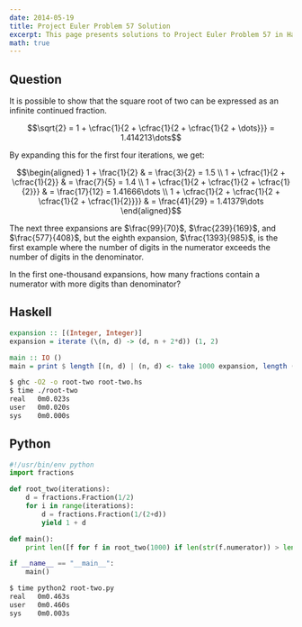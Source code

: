 ```yaml
---
date: 2014-05-19
title: Project Euler Problem 57 Solution
excerpt: This page presents solutions to Project Euler Problem 57 in Haskell and Python.
math: true
---
```



## Question

It is possible to show that the square root of two can be expressed as
an infinite continued fraction.

$$\sqrt{2} = 1 + \cfrac{1}{2 + \cfrac{1}{2 + \cfrac{1}{2 + \dots}}} = 1.414213\dots$$

By expanding this for the first four iterations, we get:

$$\begin{aligned}
1 + \frac{1}{2} & = \frac{3}{2} = 1.5 \\
1 + \cfrac{1}{2 + \cfrac{1}{2}} & = \frac{7}{5} = 1.4 \\
1 + \cfrac{1}{2 + \cfrac{1}{2 + \cfrac{1}{2}}} & = \frac{17}{12} = 1.41666\dots \\
1 + \cfrac{1}{2 + \cfrac{1}{2 + \cfrac{1}{2 + \cfrac{1}{2}}}} & = \frac{41}{29} = 1.41379\dots
\end{aligned}$$

The next three expansions are $\frac{99}{70}$, $\frac{239}{169}$, and
$\frac{577}{408}$, but the eighth expansion, $\frac{1393}{985}$, is the
first example where the number of digits in the numerator exceeds the
number of digits in the denominator.

In the first one-thousand expansions, how many fractions contain a
numerator with more digits than denominator?






## Haskell

```haskell
expansion :: [(Integer, Integer)]
expansion = iterate (\(n, d) -> (d, n + 2*d)) (1, 2)

main :: IO ()
main = print $ length [(n, d) | (n, d) <- take 1000 expansion, length (show (n + d)) > length (show d)]
```


```bash
$ ghc -O2 -o root-two root-two.hs
$ time ./root-two
real   0m0.023s
user   0m0.020s
sys    0m0.000s
```



## Python

```python
#!/usr/bin/env python
import fractions

def root_two(iterations):
    d = fractions.Fraction(1/2)
    for i in range(iterations):
        d = fractions.Fraction(1/(2+d))
        yield 1 + d

def main():
    print len([f for f in root_two(1000) if len(str(f.numerator)) > len(str(f.denominator))])

if __name__ == "__main__":
    main()
```


```bash
$ time python2 root-two.py
real   0m0.463s
user   0m0.460s
sys    0m0.003s
```



